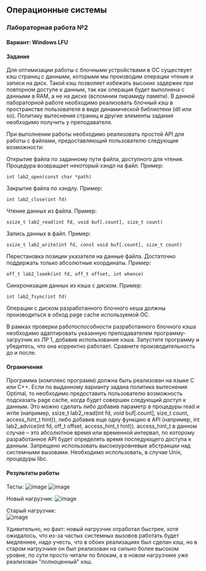 ## Операционные системы 
### Лабораторная работа №2
#### Вариант: Windows LFU </br>
#### Задание </br>
Для оптимизации работы с блочными устройствами в ОС существует кэш страниц с данными, которыми мы производим операции чтения и записи на диск. Такой кэш позволяет избежать высоких задержек при повторном доступе к данным, так как операция будет выполнена с данными в RAM, а не на диске (вспомним пирамиду памяти).
В данной лабораторной работе необходимо реализовать блочный кэш в пространстве пользователя в виде динамической библиотеки (dll или so). Политику вытеснения страниц и другие элементы задания необходимо получить у преподавателя.

При выполнении работы необходимо реализовать простой API для работы с файлами, предоставляющий пользователю следующие возможности:

Открытие файла по заданному пути файла, доступного для чтения. Процедура возвращает некоторый хэндл на файл. Пример: 

```int lab2_open(const char *path)``` </br>

Закрытие файла по хэндлу. Пример:

```int lab2_close(int fd)```</br>

Чтение данных из файла. Пример:

```ssize_t lab2_read(int fd, void buf[.count], size_t count)```</br>

Запись данных в файл. Пример:

```ssize_t lab2_write(int fd, const void buf[.count], size_t count)```</br>

Перестановка позиции указателя на данные файла. Достаточно поддержать только абсолютные координаты. Пример:

```​​​​​​​off_t lab2_lseek(int fd, off_t offset, int whence)```</br>

Синхронизация данных из кэша с диском. Пример:

```int lab2_fsync(int fd)```</br>

Операции с диском разработанного блочного кеша должны производиться в обход page cache используемой ОС.

В рамках проверки работоспособности разработанного блочного кэша необходимо адаптировать указанную преподавателем программу-загрузчик из ЛР 1, добавив использование кэша. Запустите программу и убедитесь, что она корректно работает. Сравните производительность до и после.

#### Ограничения
Программа (комплекс программ) должна быть реализован на языке C или C++.
Если по выданному варианту задана политика вытеснения Optimal, то необходимо предоставить пользователю возможность подсказать page cache, когда будет совершен следующий доступ к данным. Это можно сделать либо добавив параметр в процедуры read и write (например, ssize_t lab2_read(int fd, void buf[.count], size_t count, access_hint_t hint)), либо добавив еще одну функцию в API (например, int lab2_advice(int fd, off_t offset, access_hint_t hint)). access_hint_t в данном случае – это абсолютное время или временной интервал, по которому разработанное API будет определять время последующего доступа к данным.
Запрещено использовать высокоуровневые абстракции над системными вызовами. Необходимо использовать, в случае Unix, процедуры libc.
#### Результаты работы
Тесты:
![image](https://github.com/user-attachments/assets/5a1351e7-8212-4e16-9973-d6a8cbf3d5ef)
![image](https://github.com/user-attachments/assets/bf95713f-9958-4a66-97f3-262a40a47984)

Новый нагрузчик:
![image](https://github.com/user-attachments/assets/fe9a18db-e155-4d37-9091-762e74237f33)

Старый нагрузчик:</br>
![image](https://github.com/user-attachments/assets/71f15c32-e178-4584-8c3d-f9e5607449eb)

Удивительно, но факт: новый нагрузчик отработал быстрее, хотя ожидалось, что из-за частых системных вызовов работать будет медленнее, надо учесть, что в обоих реализациях был сделан кэш, но в старом нагрузчике он был реализован на сильно более высоком уровне, по сути просто читали по блокам, а в новом нагрузчике уже реализован "полноценный" кэш.

